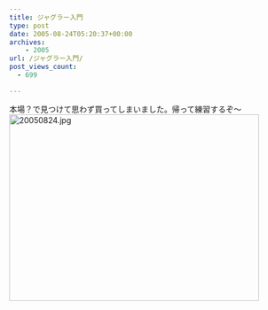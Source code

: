 ```yaml
---
title: ジャグラー入門
type: post
date: 2005-08-24T05:20:37+00:00
archives:
    - 2005
url: /ジャグラー入門/
post_views_count:
  - 699

---
```

本場？で見つけて思わず買ってしまいました。帰って練習するぞ〜<img src="https://i2.wp.com/jqinglong.html.xdomain.jp/bimg/20050824.jpg?resize=450%2C337" alt="20050824.jpg" width="450" height="337" border="0" data-recalc-dims="1" />